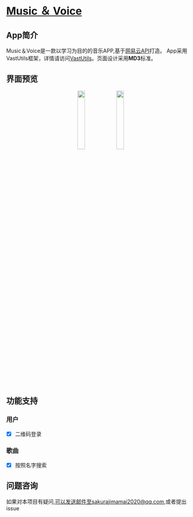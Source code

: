 # [Music ＆ Voice](https://github.com/SakurajimaMaii/Music-Voice)

## App简介

Music＆Voice是一款以学习为目的的音乐APP,基于[网易云API](https://github.com/Binaryify/NeteaseCloudMusicApi)打造。
App采用VastUtils框架，详情请访问[VastUtils](https://github.com/SakurajimaMaii/VastUtils)。页面设计采用**MD3**标准。

## 界面预览

<div align="center">
<img src="https://github.com/SakurajimaMaii/Music-Voice/blob/master/mdResource/preview_2.jpg" width="20%"/>
<img src="https://github.com/SakurajimaMaii/Music-Voice/blob/master/mdResource/preview_1.jpg" width="20%"/>
</div>

## 功能支持

### 用户

- [x] 二维码登录

### 歌曲

- [x] 按照名字搜索

## 问题咨询

如果对本项目有疑问,可以发送邮件至sakurajimamai2020@qq.com,或者提出issue
